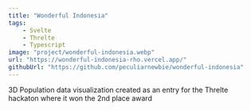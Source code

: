 ```yaml
---
title: "Wonderful Indonesia"
tags:
    - Svelte
    - Threlte
    - Typescript
image: "project/wonderful-indonesia.webp"
url: "https://wonderful-indonesia-rho.vercel.app/"
githubUrl: "https://github.com/peculiarnewbie/wonderful-indonesia"
---
```


3D Population data visualization created as an entry for the Threlte hackaton where it won the 2nd place award
